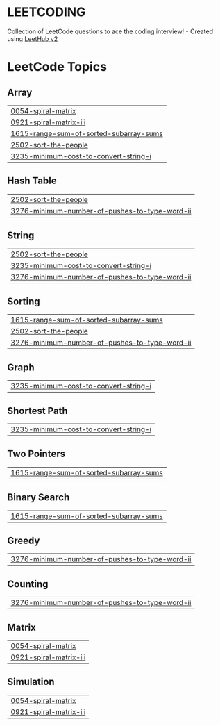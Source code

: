 # LEETCODING
Collection of LeetCode questions to ace the coding interview! - Created using [LeetHub v2](https://github.com/arunbhardwaj/LeetHub-2.0)

<!---LeetCode Topics Start-->
# LeetCode Topics
## Array
|  |
| ------- |
| [0054-spiral-matrix](https://github.com/SPARSH1608/LEETCODING/tree/master/0054-spiral-matrix) |
| [0921-spiral-matrix-iii](https://github.com/SPARSH1608/LEETCODING/tree/master/0921-spiral-matrix-iii) |
| [1615-range-sum-of-sorted-subarray-sums](https://github.com/SPARSH1608/LEETCODING/tree/master/1615-range-sum-of-sorted-subarray-sums) |
| [2502-sort-the-people](https://github.com/SPARSH1608/LEETCODING/tree/master/2502-sort-the-people) |
| [3235-minimum-cost-to-convert-string-i](https://github.com/SPARSH1608/LEETCODING/tree/master/3235-minimum-cost-to-convert-string-i) |
## Hash Table
|  |
| ------- |
| [2502-sort-the-people](https://github.com/SPARSH1608/LEETCODING/tree/master/2502-sort-the-people) |
| [3276-minimum-number-of-pushes-to-type-word-ii](https://github.com/SPARSH1608/LEETCODING/tree/master/3276-minimum-number-of-pushes-to-type-word-ii) |
## String
|  |
| ------- |
| [2502-sort-the-people](https://github.com/SPARSH1608/LEETCODING/tree/master/2502-sort-the-people) |
| [3235-minimum-cost-to-convert-string-i](https://github.com/SPARSH1608/LEETCODING/tree/master/3235-minimum-cost-to-convert-string-i) |
| [3276-minimum-number-of-pushes-to-type-word-ii](https://github.com/SPARSH1608/LEETCODING/tree/master/3276-minimum-number-of-pushes-to-type-word-ii) |
## Sorting
|  |
| ------- |
| [1615-range-sum-of-sorted-subarray-sums](https://github.com/SPARSH1608/LEETCODING/tree/master/1615-range-sum-of-sorted-subarray-sums) |
| [2502-sort-the-people](https://github.com/SPARSH1608/LEETCODING/tree/master/2502-sort-the-people) |
| [3276-minimum-number-of-pushes-to-type-word-ii](https://github.com/SPARSH1608/LEETCODING/tree/master/3276-minimum-number-of-pushes-to-type-word-ii) |
## Graph
|  |
| ------- |
| [3235-minimum-cost-to-convert-string-i](https://github.com/SPARSH1608/LEETCODING/tree/master/3235-minimum-cost-to-convert-string-i) |
## Shortest Path
|  |
| ------- |
| [3235-minimum-cost-to-convert-string-i](https://github.com/SPARSH1608/LEETCODING/tree/master/3235-minimum-cost-to-convert-string-i) |
## Two Pointers
|  |
| ------- |
| [1615-range-sum-of-sorted-subarray-sums](https://github.com/SPARSH1608/LEETCODING/tree/master/1615-range-sum-of-sorted-subarray-sums) |
## Binary Search
|  |
| ------- |
| [1615-range-sum-of-sorted-subarray-sums](https://github.com/SPARSH1608/LEETCODING/tree/master/1615-range-sum-of-sorted-subarray-sums) |
## Greedy
|  |
| ------- |
| [3276-minimum-number-of-pushes-to-type-word-ii](https://github.com/SPARSH1608/LEETCODING/tree/master/3276-minimum-number-of-pushes-to-type-word-ii) |
## Counting
|  |
| ------- |
| [3276-minimum-number-of-pushes-to-type-word-ii](https://github.com/SPARSH1608/LEETCODING/tree/master/3276-minimum-number-of-pushes-to-type-word-ii) |
## Matrix
|  |
| ------- |
| [0054-spiral-matrix](https://github.com/SPARSH1608/LEETCODING/tree/master/0054-spiral-matrix) |
| [0921-spiral-matrix-iii](https://github.com/SPARSH1608/LEETCODING/tree/master/0921-spiral-matrix-iii) |
## Simulation
|  |
| ------- |
| [0054-spiral-matrix](https://github.com/SPARSH1608/LEETCODING/tree/master/0054-spiral-matrix) |
| [0921-spiral-matrix-iii](https://github.com/SPARSH1608/LEETCODING/tree/master/0921-spiral-matrix-iii) |
<!---LeetCode Topics End-->